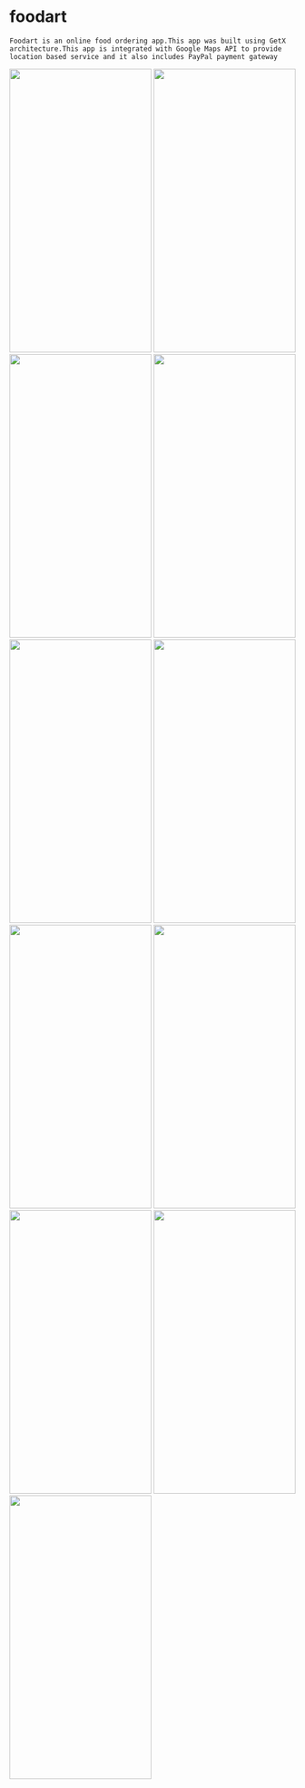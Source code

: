 # foodart
    
    Foodart is an online food ordering app.This app was built using GetX architecture.This app is integrated with Google Maps API to provide location based service and it also includes PayPal payment gateway 

<img src="https://user-images.githubusercontent.com/63713194/169001580-c5191209-b4ed-4274-b095-a9ed1578b407.jpg" width=250 height=500>
<img src="https://user-images.githubusercontent.com/63713194/169001516-553a0224-1dfd-48aa-869d-084cfd6bdd7c.jpg" width=250 height=500>
<img src="https://user-images.githubusercontent.com/63713194/169003129-e8e9e30a-129f-4a9d-9d5b-ad0cafd36b7a.jpg" width=250 height=500>
<img src="https://user-images.githubusercontent.com/63713194/169001524-d81b8da8-1cab-41df-855e-7f17547c5d6c.jpg" width=250 height=500>
<img src="https://user-images.githubusercontent.com/63713194/169001473-707dec19-2f15-411b-a497-10962318c05c.jpg" width=250 height=500>
<img src="https://user-images.githubusercontent.com/63713194/169000854-6bba2371-725a-4d0f-b686-8740a4963571.jpg" width=250 height=500>
<img src="https://user-images.githubusercontent.com/63713194/169003549-36beb23e-1889-4a9e-a59e-2f0851bcc10f.jpg" width=250 height=500>
<img src="https://user-images.githubusercontent.com/63713194/169001497-755c9a42-5069-4b1f-9e28-cf9d62827a5b.jpg" width=250 height=500>
<img src="https://user-images.githubusercontent.com/63713194/169001498-1eecd23d-0281-4752-a9d5-a7aa11a85210.jpg" width=250 height=500>
<img src="https://user-images.githubusercontent.com/63713194/169001538-3cfc6fc2-a01b-4f52-9acd-21f74a633ca6.jpg" width=250 height=500>
<img src="https://user-images.githubusercontent.com/63713194/169001579-d9498791-de0c-4152-a1c4-648a8d701e37.jpg" width=250 height=500>


